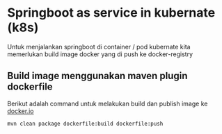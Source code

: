 # Springboot as service in kubernate (k8s)

Untuk menjalankan springboot di container / pod kubernate kita memerlukan build image docker yang di push ke docker-registry

## Build image menggunakan maven plugin dockerfile

Berikut adalah command untuk melakukan build dan publish image ke [docker.io](https://hub.docker.com)

```bash
mvn clean package dockerfile:build dockerfile:push
```
